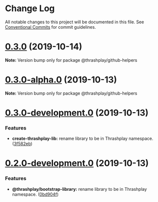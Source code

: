 # Change Log

All notable changes to this project will be documented in this file.
See [Conventional Commits](https://conventionalcommits.org) for commit guidelines.

# [0.3.0](https://github.com/thrashplay/thrashplay-app-creators/compare/@thrashplay/github-helpers@0.3.0-alpha.0...@thrashplay/github-helpers@0.3.0) (2019-10-14)

**Note:** Version bump only for package @thrashplay/github-helpers






# [0.3.0-alpha.0](https://github.com/thrashplay/thrashplay-app-creators/compare/@thrashplay/github-helpers@0.1.5...@thrashplay/github-helpers@0.3.0-alpha.0) (2019-10-13)

**Note:** Version bump only for package @thrashplay/github-helpers





# [0.3.0-development.0](https://github.com/thrashplay/thrashplay-app-creators/compare/@thrashplay/github-helpers@0.2.0-development.0...@thrashplay/github-helpers@0.3.0-development.0) (2019-10-13)


### Features

* **create-thrashplay-lib:** rename library to be in Thrashplay namespace. ([3f582eb](https://github.com/thrashplay/thrashplay-app-creators/commit/3f582eb))





# [0.2.0-development.0](https://github.com/thrashplay/thrashplay-app-creators/compare/@thrashplay/github-helpers@0.2.0-alpha.0...@thrashplay/github-helpers@0.2.0-development.0) (2019-10-13)


### Features

* **@thrashplay/bootstrap-library:** rename library to be in Thrashplay namespace. ([0bd904f](https://github.com/thrashplay/thrashplay-app-creators/commit/0bd904f))
